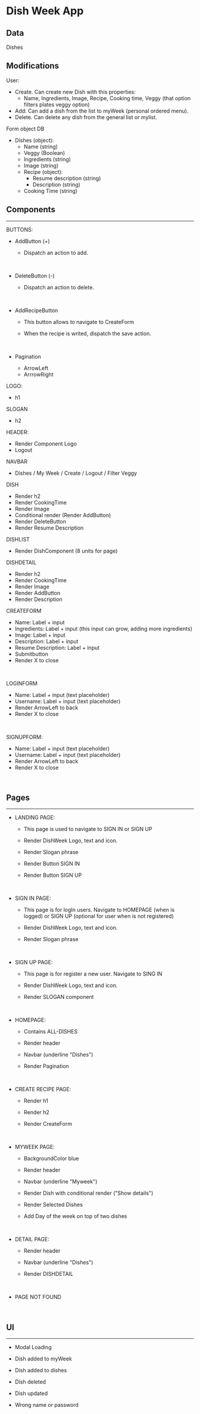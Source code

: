 # Dish Week App

## Data

Dishes

## Modifications

User:

- Create. Can create new Dish with this properties:
  - Name, Ingredients, Image, Recipe, Cooking time, Veggy (that option filters plates veggy option)
- Add: Can add a dish from the list to myWeek (personal ordered menu).
- Delete. Can delete any dish from the general list or mylist.

Form object DB

- Dishes (object):
  - Name (string)
  - Veggy (Boolean)
  - Ingredients (string)
  - Image (string)
  - Recipe (object):
    - Resume description (string)
    - Description (string)
  - Cooking Time (string)

## Components

---

BUTTONS:

- AddButton (+)

  - Dispatch an action to add.

    <br>

- DeleteButton (-)
  - Dispatch an action to delete.

<br>

- AddRecipeButton

  - This button allows to navigate to CreateForm
  - When the recipe is writed, dispatch the save action.

    <br>

- Pagination
  - ArrowLeft
  - ArrrowRight

LOGO:

- h1

SLOGAN

- h2

HEADER:

- Render Component Logo
- Logout

NAVBAR

- Dishes / My Week / Create / Logout / Filter Veggy

DISH

- Render h2
- Render CookingTime
- Render Image
- Conditional render (Render AddButton)
- Render DeleteButton
- Render Resume Description

DISHLIST

- Render DishComponent (8 units for page)

DISHDETAIL

- Render h2
- Render CookingTime
- Render Image
- Render AddButton
- Render Description

CREATEFORM

- Name: Label + input
- Ingredients: Label + input (this input can grow, adding more ingredients)
- Image: Label + input
- Description: Label + input
- Resume Description: Label + input
- Submitbutton
- Render X to close

<br>

LOGINFORM

- Name: Label + input (text placeholder)
- Username: Label + input (text placeholder)
- Render ArrowLeft to back
- Render X to close

<br>

SIGNUPFORM:

- Name: Label + input (text placeholder)
- Username: Label + input (text placeholder)
- Render ArrowLeft to back
- Render X to close

<br>

## Pages

---

- LANDING PAGE:

  - This page is used to navigate to SIGN IN or SIGN UP
  - Render DishWeek Logo, text and icon.
  - Render Slogan phrase
  - Render Button SIGN IN
  - Render Button SIGN UP

    <br>

- SIGN IN PAGE:

  - This page is for logIn users. Navigate to HOMEPAGE (when is logged) or SIGN UP (optional for user when is not registered)

  - Render DishWeek Logo, text and icon.

  - Render Slogan phrase

    <br>

- SIGN UP PAGE:

  - This page is for register a new user. Navigate to SING IN

  - Render DishWeek Logo, text and icon.
  - Render SLOGAN component

    <br>

- HOMEPAGE:

  - Contains ALL-DISHES
  - Render header
  - Navbar (underline "Dishes")
  - Render Pagination

    <br>

- CREATE RECIPE PAGE:

  - Render h1
  - Render h2
  - Render CreateForm

    <br>

- MYWEEK PAGE:

  - BackgroundColor blue
  - Render header
  - Navbar (underline "Myweek")
  - Render Dish with conditional render ("Show details")
  - Render Selected Dishes
  - Add Day of the week on top of two dishes

    <br>

- DETAIL PAGE:

  - Render header
  - Navbar (underline "Dishes")
  - Render DISHDETAIL

    <br>

- PAGE NOT FOUND

    <br>

## UI

---

- Modal Loading
- Dish added to myWeek
- Dish added to dishes
- Dish deleted
- Dish updated

- Wrong name or password
